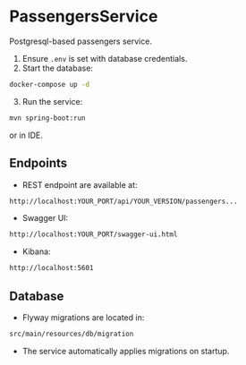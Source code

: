# PassengersService
Postgresql-based passengers service.

1. Ensure `.env` is set with database credentials.
2. Start the database:
```bash
docker-compose up -d
```
3. Run the service:
```bash
mvn spring-boot:run
```
   or in IDE.
## Endpoints

- REST endpoint are available at:
```bash
http://localhost:YOUR_PORT/api/YOUR_VERSION/passengers...
```
- Swagger UI:
```bash
http://localhost:YOUR_PORT/swagger-ui.html
```
- Kibana:
```bash
http://localhost:5601
```

## Database

- Flyway migrations are located in:
```bash
src/main/resources/db/migration
```
- The service automatically applies migrations on startup.